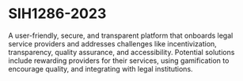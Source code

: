 # SIH1286-2023
A user-friendly, secure, and transparent platform that onboards legal service providers and addresses challenges like incentivization, transparency, quality assurance, and accessibility. Potential solutions include rewarding providers for their services, using gamification to encourage quality, and integrating with legal institutions. 
